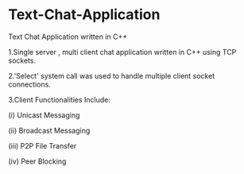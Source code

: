 # Text-Chat-Application
Text Chat Application written in C++

1.Single server , multi client chat application written in C++ using TCP sockets.


2.'Select' system call was used to handle multiple client socket connections.


3.Client Functionalities Include:

(i) Unicast Messaging

(ii) Broadcast Messaging

(iii) P2P File Transfer

(iv) Peer Blocking

